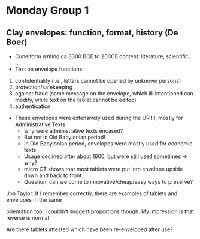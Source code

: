 # Monday Group 1

## Clay envelopes: function, format, history (De Boer)

* Cuneiform writing ca 3300 BCE to 200CE  content: literature, scientific, …
* Text on envelope  functions: 
1. confidentiality (i.e., letters cannot be opened by unknown persons)
2. protection/safekeeping
3. against fraud (same message on the envelope, which ill-intentioned can modify, while text on the tablet cannot be edited)
4. authentication
* These envelopes were extensively used during the UR III, mostly for Administrative Texts
    * why were administrative texts encased?
    * But not in Old Babylonian period!
    * In Old Babylonian period, envelopes were mostly used for economic texts
    * Usage declined after about 1600, but were still used sometimes -> why?
    * micro CT shows that most tablets were put into envelope upside down and back to front.
    * Question: can we come to innovative/cheap/easy ways to preserve?

Jon Taylor: If I remember correctly, there are examples of tablets and envelopes in the same 

orientation too. I couldn't suggest proportions though. My impression is that reverse is normal

Are there tablets attested which have been re-enveloped after use?

